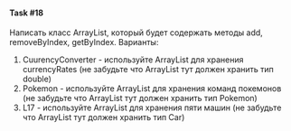 #### Task #18

Написать класс ArrayList, который будет содержать методы add, removeByIndex, getByIndex. Варианты:
1. CuurencyConverter - используйте ArrayList для хранения currencyRates (не забудьте что ArrayList тут должен хранить тип double)
2. Pokemon - используйте ArrayList для хранения команд покемонов (не забудьте что ArrayList тут должен хранить тип Pokemon)
3. L17 - используйте ArrayList для хранения пяти машин (не забудьте что ArrayList тут должен хранить тип Car)